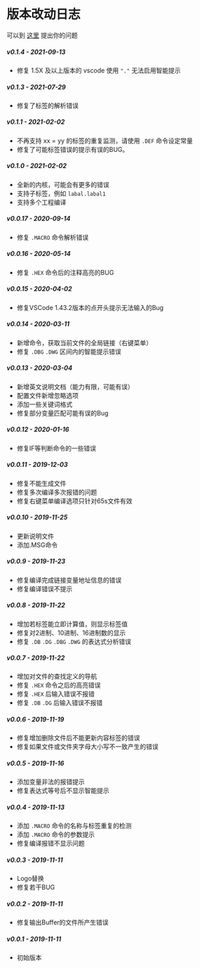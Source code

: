 # 版本改动日志

可以到 [这里](https://github.com/zyr2288/6502-Assembler-For-VSCode/issues) 提出你的问题

##### v0.1.4 - 2021-09-13
* 修复 1.5X 及以上版本的 vscode 使用 `"."` 无法启用智能提示

##### v0.1.3 - 2021-07-29
* 修复了标签的解析错误

##### v0.1.1 - 2021-02-02
* 不再支持 xx = yy 的标签的重复监测，请使用 `.DEF` 命令设定常量
* 修复了可能标签错误的提示有误的BUG。

##### v0.1.0 - 2021-02-02
* 全新的内核，可能会有更多的错误
* 支持子标签，例如 `labal.labal1`
* 支持多个工程编译

##### v0.0.17 - 2020-09-14
* 修复 `.MACRO` 命令解析错误

##### v0.0.16 - 2020-05-14
* 修复 `.HEX` 命令后的注释高亮的BUG

##### v0.0.15 - 2020-04-02
* 修复VSCode 1.43.2版本的点开头提示无法输入的Bug

##### v0.0.14 - 2020-03-11
* 新增命令，获取当前文件的全局链接（右键菜单）
* 修复 `.DBG` `.DWG` 区间内的智能提示错误

##### v0.0.13 - 2020-03-04
* 新增英文说明文档（能力有限，可能有误）
* 配置文件新增忽略选项
* 添加一些关键词格式
* 修复部分变量匹配可能有误的Bug

##### v0.0.12 - 2020-01-16
* 修复IF等判断命令的一些错误

##### v0.0.11 - 2019-12-03
* 修复不能生成文件
* 修复多次编译多次报错的问题
* 修复右键菜单编译选项只针对65s文件有效

##### v0.0.10 - 2019-11-25
* 更新说明文件
* 添加.MSG命令

##### v0.0.9 - 2019-11-23
* 修复编译完成链接变量地址信息的错误
* 修复编译错误不提示

##### v0.0.8 - 2019-11-22
* 增加若标签能立即计算值，则显示标签值
* 修复对2进制、10进制、16进制数的显示
* 修复 `.DB` `.DG` `.DBG` `.DWG` 的表达式分析错误

##### v0.0.7 - 2019-11-22
* 增加对文件的查找定义的导航
* 修复 `.HEX` 命令之后的高亮错误
* 修复 `.HEX` 后输入错误不报错
* 修复 `.DB` `.DG` 后输入错误不报错

##### v0.0.6 - 2019-11-19
* 修复增加删除文件后不能更新内容标签的错误
* 修复如果文件或文件夹字母大小写不一致产生的错误

##### v0.0.5 - 2019-11-16
* 添加变量非法的报错提示
* 修复表达式等号后不显示智能提示

##### v0.0.4 - 2019-11-13
* 添加 `.MACRO` 命令的名称与标签重复的检测
* 添加 `.MACRO` 命令的参数提示
* 修复编译报错不显示问题

##### v0.0.3 - 2019-11-11
* Logo替换
* 修复若干BUG

##### v0.0.2 - 2019-11-11
* 修复输出Buffer的文件所产生错误

##### v0.0.1 - 2019-11-11
* 初始版本